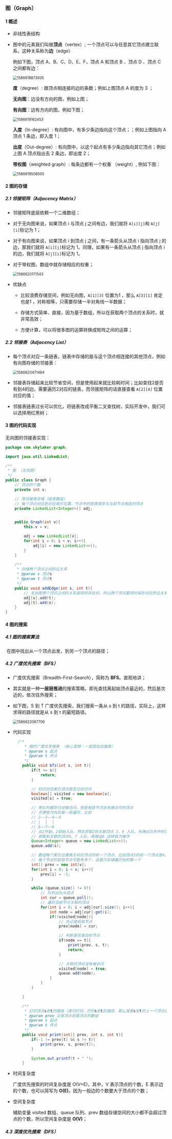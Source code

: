 ### 图（Graph）

#### 1 概述

* 非线性表结构

* 图中的元素我们叫做**顶点**（vertex）; 一个顶点可以与任意其它顶点建立联系，这种关系称为**边**（edge）

  例如下图，顶点 A、B、C、D、E、F，顶点 A 和顶点 B 、顶点 D 、顶点 C 之间都有边：

  <img src="images.assets/1586618873935.png" alt="1586618873935" style="zoom:80%;" />

  **度**（degree）: 跟顶点相连接的边的条数；例如上图顶点 A 的度为 3 ；

  **无向图**：边没有方向的图，例如上图；

  **有向图**：边有方向的图，例如下图；

  <img src="images.assets/1586619162453.png" alt="1586619162453" style="zoom:80%;" />

  **入度**（In-degree）: 有向图中，有多少条边指向这个顶点；；例如上图指向 A 顶点 1 条边，即入度 1；

  **出度**（Out-degree）: 有向图中，以这个起点有多少条边指向其它顶点；例如上图 A 顶点指出去 2 条边，即出度 2；
  
  **带权图**（weighted graph）: 每条边都有一个权重 （weight）, 例如下图：
  
  <img src="images.assets/1586619508505.png" alt="1586619508505" style="zoom:80%;" />

#### 2 图的存储

##### 2.1 邻接矩阵（Adjacency Matrix）

* 邻接矩阵底层依赖一个二维数组；

* 对于无向图来说，如果顶点 i 与顶点 j 之间有边，我们就将 `A[i][j]`和 `A[j][i]`标记为 1；

* 对于有向图来说，如果顶点 i 到顶点 j 之间，有一条箭头从顶点 i 指向顶点 j 的边，那我们就将 `A[i][j]`标记为 1。同理，如果有一条箭头从顶点 j 指向顶点 i 的边，我们就将 `A[j][i]`标记为 1。

* 对于带权图，数组中就存储相应的权重；

  <img src="images.assets/1586620171543.png" alt="1586620171543" style="zoom:80%;" />

* 优缺点

  * 比较浪费存储空间，例如无向图，`A[1][3]` 位置为1 ，那么 `A[3][1]` 肯定也是1 ，对称相等，只需要存储一半对角线一半数据；

  * 存储方式简单、直接，因为基于数组，所以在获取两个顶点的关系时，就非常高效；
  * 方便计算，可以将很多图的运算转换成矩阵之间的运算；

##### 2.2 邻接表（Adjacency List）

* 每个顶点对应一条链表，链表中存储的是与这个顶点相连接的其他顶点，例如有向图存储的邻接表：

  <img src="images.assets/1586620471484.png" alt="1586620471484" style="zoom:80%;" />

* 邻接表存储起来比较节省空间，但是使用起来就比较耗时间；比如查找2是否有到4的边，需要遍历2对应的链表，而邻接矩阵的话直接查看 `A[2][4]` 位置对应的值；

* 邻接表链表过长可以优化，将链表改成平衡二叉查找树，实际开发中，我们可以选择用红黑树；

#### 3 图的代码实现

无向图的邻接表实现：

```java
package com.skylaker.graph;

import java.util.LinkedList;

/**
 * 图 （无向图）
 */
public class Graph {
    // 顶点的个数
    private int v;

    // 用邻接表存储（链表数组）
    // 每个顶点对应到对应索引位置，节点中的链表保存与当前节点相连的顶点
    private LinkedList<Integer>[] adj;


    public Graph(int v){
        this.v = v;

        adj = new LinkedList[v];
        for(int i = 0; i < v; i++){
            adj[i] = new LinkedList<>();
        }
    }

    /**
     * 存储两个顶点之间的边关系
     * @param s 顶点s
     * @param t 顶点t
     */
    public void addEdge(int s, int t){
        // 无向图两个顶点之间的关系是同时存在的，所以两个顶点要同时保存对应的边关系
        adj[s].add(t);
        adj[t].add(s);
    }
}
```

#### 4 图的搜索

##### 4.1 图的搜索算法

​	在图中找出从一个顶点出发，到另一个顶点的路径；

##### 4.2 广度优先搜索（BFS）

* 广度优先搜索（Breadth-First-Search），简称为 **BFS**。直观地讲；

* 其实就是一种**一层层推进**的搜索策略，即先查找离起始顶点最近的，然后是次近的，依次往外搜索；

* 如下图，S 到 T 广度优先搜索，我们搜索一条从 s 到 t 的路径，实际上，这样求得的路径就是从 s 到 t 的最短路径。

  <img src="images.assets/1586622067706.png" alt="1586622067706" style="zoom:80%;" />

* 代码实现

  ```java
  	/**
       * 图的广度优先搜索 （核心思想：一层层往后搜索）
       * @param s 起点
       * @param t 终点
       */
      public void bfs(int s, int t){
          if(t <= s){
              return;
          }
  
          // 标识对应索引顶点是否已经访问
          boolean[] visited = new boolean[v];
          visited[s] = true;
  
          // 用队列缓存已经被访问，但是相连节点还未被访问的顶点
          // 方便依次向后每一层遍历，比如
          // 2——3——4——5
          // |  |  |
          // 6——7——8
          // 从2开始，2初始入队，然后获取2的关联顶点 3、6 入队，先弹出队列中的顶点 3，
          // 获取到关联的顶点4、7 入队，再弹出6 这样依次操作
          Queue<Integer> queue = new LinkedList<>();
          queue.add(s);
  
          // 数组每个索引位置表示对应顶点的前一个顶点，比如顶点3的前一个顶点是4，那么 prev[3]=4
          // 每个节点的前驱节点可能有多个，这里只存储遍历到的第一个
          int[] prev = new int[v];
          for(int i = 0; i < v; i++){
              prev[i] = -1;
          }
  
          while (queue.size() != 0){
              // 队列出队头结点
              int cur = queue.poll();
              // 遍历当前节点关联的顶点
              for(int i = 0; i < adj[cur].size(); i++){
                  int node = adj[cur].get(i);
                  if(!visited[node]){
                      // 先记录前驱节点
                      prev[node] = cur;
  
                      // 判断是否是目标节点
                      if(node == t){
                          print(prev, s, t);
                          return;
                      }
  
                      // 关联的顶点没有被访问
                      visited[node] = true;
                      queue.add(node);
                  }
              }
          }
  
      }
  
      /**
       * 打印顶点s到t的路径（递归打印，打印s到t的路径，那么就是s到t的上一个顶点加上打印 t 顶点）
       * @param prev 记录顶点前驱顶点的数组
       * @param s 起点
       * @param t 终点
       */
      public void print(int[] prev, int s, int t){
          if(-1 != prev[t] && s != t){
              print(prev, s, prev[t]);
          }
  
          System.out.printf(t + " ");
      }
  ```

* 时间复杂度

  广度优先搜索的时间复杂度是 O(V+E)，其中，V 表示顶点的个数，E 表示边的个数，也可以简写为 **O(E)**，因为一般边的个数要大于顶点的个数；

* 空间复杂度

  辅助变量 visited 数组、queue 队列、prev 数组存储空间的大小都不会超过顶点的个数，所以空间复杂度是 **O(V)**；

##### 4.3 深度优先搜索（DFS）



